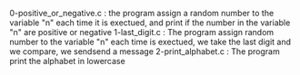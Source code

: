 0-positive_or_negative.c : the program assign a random number to the variable "n" each time it is exectued, and print if the number in the variable "n" are positive or negative
1-last_digit.c : The program assign random number to the variable "n" each time is exectued, we take the last digit and we compare, we sendsend a message
2-print_alphabet.c : The program print the alphabet in lowercase
